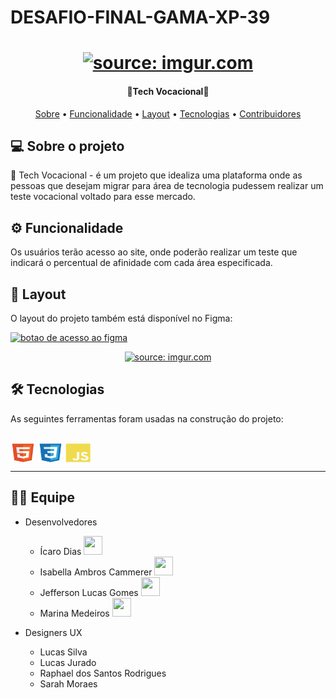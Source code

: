 # DESAFIO-FINAL-GAMA-XP-39

<h1 align="center">
 <a href="https://imgur.com/SEx2iYg"><img src="https://i.imgur.com/SEx2iYg.png?1" title="source: imgur.com" /></a>
</h1>

<h4 align="center"> 
  🚀Tech Vocacional🚀
</h4>

<p align="center">
 <a href="#-sobre-o-projeto">Sobre</a> •
 <a href="-funcionalidade">Funcionalidade</a> •
 <a href="#-layout">Layout</a> •
 <a href="#-tecnologias">Tecnologias</a> • 
 <a href="#-equipe">Contribuidores</a>
</p>

## 💻 Sobre o projeto

🚀 Tech Vocacional - é um projeto que idealiza uma plataforma onde as pessoas que desejam migrar para área de tecnologia pudessem realizar um teste vocacional voltado para esse mercado.

## ⚙️ Funcionalidade

Os usuários terão acesso ao site, onde poderão realizar um teste que indicará o percentual de afinidade com cada área especificada.

## 🎨 Layout 

O layout do projeto também está disponível no Figma:

<a href="https://www.figma.com/proto/j4G7BBZgN5vaf4lcPr8sWI/Desafio-Final?page-id=0%3A1&node-id=36%3A153&viewport=241%2C48%2C0.1&scaling=min-zoom&starting-point-node-id=36%3A153&show-proto-sidebar=1">
  <img alt="botao de acesso ao figma" src="https://img.shields.io/badge/Acessar%20Layout%20-Figma-%2304D361">
</a>

<a href="https://imgur.com/uSJNDt5" style="display: flex; align-items: flex-start; justify-content: center;"><img src="https://i.imgur.com/uSJNDt5.png" title="source: imgur.com" /></a>

## 🛠 Tecnologias

As seguintes ferramentas foram usadas na construção do projeto:
<div style="display: inline_block"><br>
  <img align="center" alt="HTML" height="30" width="40" src="https://raw.githubusercontent.com/devicons/devicon/master/icons/html5/html5-original.svg"/>
  <img align="center" alt="CSS" height="30" width="40" src="https://raw.githubusercontent.com/devicons/devicon/master/icons/css3/css3-original.svg"/> 
  <img align="center" alt="Js" height="30" width="40" src="https://raw.githubusercontent.com/devicons/devicon/master/icons/javascript/javascript-plain.svg"/>
 </div>

---

## 👨‍💻 Equipe

- Desenvolvedores
  - Ícaro Dias <a href="https://github.com/IcaroDV"><img src="https://cdn.jsdelivr.net/gh/devicons/devicon/icons/github/github-original.svg" target="_blank" height="30" width="30"></a>
  - Isabella Ambros Cammerer <a href="https://github.com/isacammerer"><img src="https://cdn.jsdelivr.net/gh/devicons/devicon/icons/github/github-original.svg" target="_blank" height="30" width="30"></a>
  - Jefferson Lucas Gomes <a href="https://github.com/ijefin"><img src="https://cdn.jsdelivr.net/gh/devicons/devicon/icons/github/github-original.svg" target="_blank" height="30" width="30"></a>
  - Marina Medeiros <a href="https://github.com/marinacmedeiros"><img src="https://cdn.jsdelivr.net/gh/devicons/devicon/icons/github/github-original.svg" target="_blank" height="30" width="30"></a>
  
- Designers UX
  - Lucas Silva
  - Lucas Jurado
  - Raphael dos Santos Rodrigues
  - Sarah Moraes


